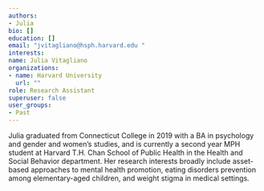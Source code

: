 ```yaml
---
authors:
- Julia 
bio: []
education: []
email: "jvitagliano@hsph.harvard.edu "
interests:
name: Julia Vitagliano
organizations:
- name: Harvard University
  url: ""
role: Research Assistant
superuser: false
user_groups:
- Past
---
```


Julia graduated from Connecticut College in 2019 with a BA in psychology and gender and women’s studies, and is currently a second year MPH student at Harvard T.H. Chan School of Public Health in the Health and Social Behavior department. Her research interests broadly include asset-based approaches to mental health promotion, eating disorders prevention among elementary-aged children, and weight stigma in medical settings.

